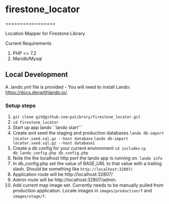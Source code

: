 # firestone_locator
=================

Location Mapper for Firestone Library

Current Requirements
1. PHP <= 7.2
2. Maridb/Mysql

## Local Development

A .lando.yml file is provided - You will need to install Lando: https://docs.devwithlando.io/.

### Setup steps
1. ```git clone git@github.com:pulibrary/firestone_locator.git```
2. ```cd firestone_locator```
3. Start up app lando ``lando start```
4. Create and seed the staging and production databases
```lando db-import locator.seed.sql.gz --host database```
```lando db-import locator.seed.sql.gz --host database1```
5. Create a db config for your current environment
```cd includes```
```cp db_lando_config.php db_config.php```
6. Note the the localhost http port the lando app is running on.
```lando info```
7. In db_config.php set the value of BASE_URL to that value with a trailing slash. Should be something like
```http://localhost:32807/```
8. Application route will be http://localhost:32807/
9. Admin route will be http://localhost:32807/admin.
10. Add current map image set. Currently needs to be manually pulled from production application. Locate images in ```images/production/f``` and ```images/stage/f```.
